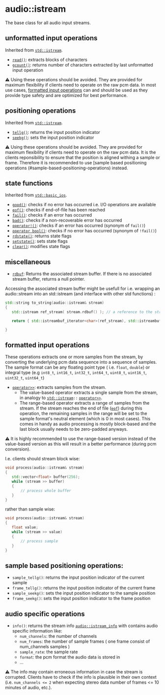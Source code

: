 # audio::istream

The base class for all audio input streams.

## unformatted input operations
Inherited from [`std::istream`](http://en.cppreference.com/w/cpp/io/basic_istream).
- [`read()`](http://en.cppreference.com/w/cpp/io/basic_istream/read): extracts
  blocks of characters 
- [`gcount()`](http://en.cppreference.com/w/cpp/io/basic_istream/gcount): returns
  number of characters extracted by last unformatted input operation

⚠️ Using these operations should be avoided. They are provided for maximum
flexibility if clients need to operate on the raw pcm data. In most use cases,
[formatted input operations](#formatted-input-operations) can and should be used
as they provide type safety and are optimized for best performance.

## positioning operations
Inherited from [`std::istream`](http://en.cppreference.com/w/cpp/io/basic_istream).
- [`tellg()`](http://en.cppreference.com/w/cpp/io/basic_istream/tellg): returns the
  input position indicator 
- [`seekg()`](http://en.cppreference.com/w/cpp/io/basic_istream/seekg): sets the input
  position indicator

⚠️ Using these operations should be avoided. They are provided for maximum
flexibility if clients need to operate on the raw pcm data. It is the clients
reponsibility to ensure that the position is aligned withing a sample or frame.
Therefore it is recommended to use [sample based positioning operations
(#sample-based-positioning-operations) instead.

## state functions
Inherited from [`std::basic_ios`](http://en.cppreference.com/w/cpp/io/basic_ios).
- [`good()`](http://en.cppreference.com/w/cpp/io/basic_ios/good): checks if no error
  has occurred i.e. I/O operations are available 
- [`eof()`](http://en.cppreference.com/w/cpp/io/basic_ios/eof): checks if end-of-file
  has been reached 
- [`fail()`](http://en.cppreference.com/w/cpp/io/basic_ios/fail): checks if an error
  has occurred 
- [`bad()`](http://en.cppreference.com/w/cpp/io/basic_ios/bad): checks if a
  non-recoverable error has occurred 
- [`operator!()`](http://en.cppreference.com/w/cpp/io/basic_ios/operator!): checks if an
  error has occurred (synonym of `fail()`)
- [`operator bool()`](http://en.cppreference.com/w/cpp/io/basic_ios/operator%20bool): checks
  if no error has occurred (synonym of `!fail()`) 
- [`rdstate()`](http://en.cppreference.com/w/cpp/io/basic_ios/rdstate): returns state flags 
- [`setstate()`](http://en.cppreference.com/w/cpp/io/basic_ios/setstate): sets state flags 
- [`clear()`](http://en.cppreference.com/w/cpp/io/basic_ios/clear): modifies state flags

## miscellaneous
- [`rdbuf`](http://en.cppreference.com/w/cpp/io/basic_ios/rdbuf): Returns the associated
  stream buffer. If there is no associated stream buffer, returns a null pointer.

Accessing the associated stream buffer might be usefull for i.e. wrapping an audio::stream
into an std::istream (and interface with other std functions) :

 ```cpp
std::string to_string(audio::istream& stream)
{
    std::istream ref_stream( stream.rdbuf() ); // a reference to the stream

    return { std::istreambuf_iterator<char>(ref_stream), std::istreambuf_iterator<char>() };

}
 ```


## formatted input operations

These operations extracts one or more samples from the stream, by converting the underlying
pcm data sequence into a sequence of samples. The sample format can be any floating point
type ( i.e. `float`, `double`) or integral type (e.g `int8_t`, `int16_t`, `int32_t`,
`int64_t`, `uint8_t`, `uint16_t`, `uint32_t`, `uint64_t`)

- [`operator>>`](): extracts samples from the stream.
    + The value-based operator extracts a single sample from the stream, in analogy to
    [`std::istream`](http://en.cppreference.com/w/cpp/io/basic_istream)`::`
    [`operator>>`](http://en.cppreference.com/w/cpp/io/basic_istream/operator_gtgt2).
    + The range-based operator extracts a range of samples from the stream. If the stream
    reaches the end of file ([`eof`](http://en.cppreference.com/w/cpp/io/basic_ios/eof))
    during this operation, the remaining samples in the range will be set to the sample
    format's neutral element (which is 0 in most cases). This comes in handy as audio
    processing is mostly block-based and the last block usually needs to be zero-padded anyways.

⚠️ It is highly recommended to use the range-based version instead of the value-based version
as this will result in a better performance (during pcm conversion). 

I.e. clients should stream block wise:

 ```cpp
void process(audio::istream& stream)
{
    std::vector<float> buffer(256);
    while (stream >> buffer)
    {
        // process whole buffer
    }
}
 ```

rather than sample wise:

 ```cpp
void process(audio::istream& stream)
{
    float value;
    while (stream >> value)
    {
        // process sample
    }
}
 ```


## sample based positioning operations:

- `sample_tellg()`: returns the input position indicator of the current sample
- `frame_tellg()`: returns the input position indicator of the current frame
- `sample_seekg()`: sets the input position indicator to the sample position
- `frame_seekg()`: sets the input position indicator to the frame position
 

## audio specific operations

- `info()`: returns the stream info [`audio::istream_info`](../inc/ni/media/audio/istream_info.h)
  with contains audio specific information like:
     + `num_channels`: the number of channels
     + `num_frames`: the number of sample frames ( one frame consist of num_channels samples )
     + `sample_rate`: the sample rate 
     + `format`: the pcm format the audio data is stored in
     + …
 
⚠️ The info may contain erroneous information in case the stream is corrupted. Clients have to
check if the info is plausible in their own context (i.e. `num_channels <= 2` when expecting
stereo data number of frames <= 10 minutes of audio, etc.).

